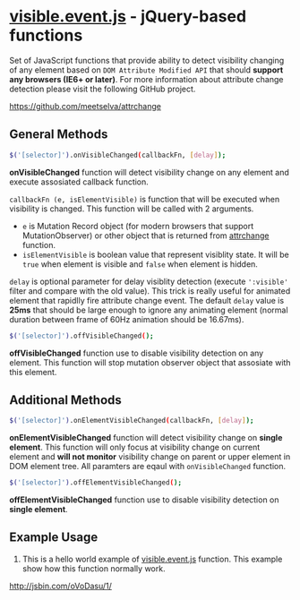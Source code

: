 [visible.event.js](https://github.com/Soul-Master/visible.event.js) - jQuery-based functions
==================================================

Set of JavaScript functions that provide ability to detect visibility changing of any element based on `DOM Attribute Modified API` that should **support any browsers (IE6+ or later)**.
For more information about attribute change detection please visit the following GitHub project.

https://github.com/meetselva/attrchange

General Methods
--------------------------------------

```bash
$('[selector]').onVisibleChanged(callbackFn, [delay]);
```
**onVisibleChanged** function will detect visibility change on any element and execute assosiated callback function.

`callbackFn (e, isElementVisible)` is function that will be executed when visibility is changed. This function will be called with 2 arguments. 

- `e` is Mutation Record object (for modern browsers that support MutationObserver) or other object that is returned from [attrchange](https://github.com/meetselva/attrchange) function.
- `isElementVisible` is boolean value that represent visiblity state. It will be `true` when element is visible and `false` when element is hidden.

`delay` is optional parameter for delay visiblity detection (execute `':visible'` filter and compare with the old value). This trick is really useful for animated element that rapidlly fire attribute change event. The default `delay` value is **25ms** that should be large enough to ignore any animating element (normal duration between frame of 60Hz animation should be 16.67ms).

```bash
$('[selector]').offVisibleChanged();
```
**offVisibleChanged** function use to disable visibility detection on any element. This function will stop mutation observer object that assosiate with this element.

Additional Methods
-------------------------------------

```bash
$('[selector]').onElementVisibleChanged(callbackFn, [delay]);
```
**onElementVisibleChanged** function will detect visibility change on **single element**. This function will only focus at visibility change on current element and **will not monitor** visibility change on parent or upper element in DOM element tree. All paramters are eqaul with `onVisibleChanged` function.

```bash
$('[selector]').offElementVisibleChanged();
```
**offElementVisibleChanged** function use to disable visibility detection on **single element**.

Example Usage
--------------------------------------

1. This is a hello world example of [visible.event.js](https://github.com/Soul-Master/visible.event.js) function. This example show how this function normally work.

http://jsbin.com/oVoDasu/1/
